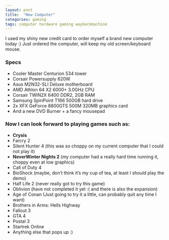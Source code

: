 ```yaml
---
layout: post
title:  "New Computer"
categories: gaming
tags: computer hardware gaming waybackmachine
---
```


I used my shiny new credit card to order myself a brand new computer today :) Just ordered the computer, will keep my old screen/keyboard mouse.

### Specs
* Cooler Master Centurion 534 tower
* Corsair Powersupply 620W
* Asus M2N32-SLI Deluxe motherboard
* AMD Athlon 64 X2 6000+ 3.0GHz CPU
* Corsair TWIN2X 6400 DDR2, 2GB RAM
* Samsung SpinPoint T166 500GB hard drive
* 2x XFX GeForce 8800GTS 500M 320MB graphics card
* And a new DVD Burner + a fancy mousepad


### Now I can look forward to playing games such as:
* **Crysis**
* Farcry 2
* Silent Hunter 4 (this was so choppy on my current computer that I could not play it)
* **NeverWinter Nights 2** (my computer had a really hard time running it, choppy even at low graphics)
* Call of Duty 4
* BioShock (maybe, don’t think it’s my cup of tea, at least I should play the demo)
* Half Life 2 (never really got to try this game)
* Oblivion (have not completed it yet :( and there is also the expansion)
* Age of Conan (Just going to try it a little, can probably quit any time I want)
* Brothers in Arms: Hells Highway
* Fallout 3
* GTA 4
* Postal 3
* Startrek Online
* Anything else that pops up :)
